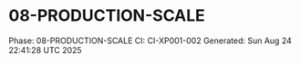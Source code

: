# 08-PRODUCTION-SCALE
Phase: 08-PRODUCTION-SCALE
CI: CI-XP001-002
Generated: Sun Aug 24 22:41:28 UTC 2025
